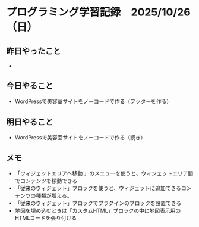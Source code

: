 # プログラミング学習記録　2025/10/26（日）

## 昨日やったこと
- 

## 今日やること
- WordPressで美容室サイトをノーコードで作る（フッターを作る）
  
## 明日やること
- WordPressで美容室サイトをノーコードで作る（続き）

## メモ
- 「ウィジェットエリアへ移動 」のメニューを使うと、ウィジェットエリア間でコンテンツを移動できる
- 「従来のウィジェット」ブロックを使うと、ウィジェットに追加できるコンテンツの種類が増える。
- 「従来のウィジェット」ブロックでプラグインのブロックを設置できる
- 地図を埋め込むときは「カスタムHTML」ブロックの中に地図表示用のHTMLコードを張り付ける
